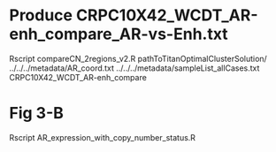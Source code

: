 # Produce CRPC10X42_WCDT_AR-enh_compare_AR-vs-Enh.txt
Rscript compareCN_2regions_v2.R pathToTitanOptimalClusterSolution/ ../../../metadata/AR_coord.txt ../../../metadata/sampleList_allCases.txt CRPC10X42_WCDT_AR-enh_compare

# Fig 3-B
Rscript AR_expression_with_copy_number_status.R
